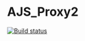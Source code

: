 # AJS_Proxy2

[![Build status](https://ci.appveyor.com/api/projects/status/7n5xqyv5fmfwixsq?svg=true)](https://ci.appveyor.com/project/DjReactive/ajs-proxy2)
